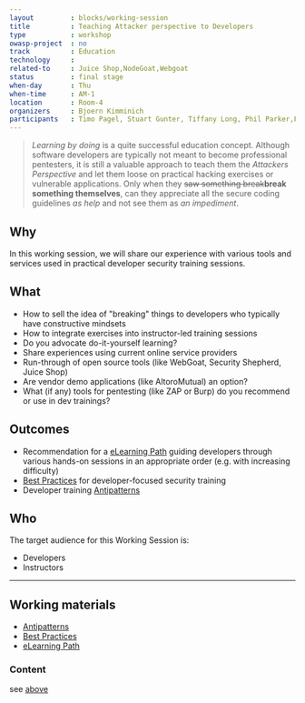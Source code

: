 ```yaml
---
layout         : blocks/working-session
title          : Teaching Attacker perspective to Developers
type           : workshop
owasp-project  : no
track          : Education
technology     :
related-to     : Juice Shop,NodeGoat,Webgoat
status         : final stage 
when-day       : Thu
when-time      : AM-1
location       : Room-4
organizers     : Bjoern Kimminich
participants   : Timo Pagel, Stuart Gunter, Tiffany Long, Phil Parker,Francois Raynaud, Irene Michlin, Steven van der Baan, Robert Hurlbut
---
```


> _Learning by doing_ is a quite successful education concept. Although
> software developers are typically not meant to become professional
> pentesters, it is still a valuable approach to teach them the
> _Attackers Perspective_ and let them loose on practical hacking
> exercises or vulnerable applications. Only when they ~~saw something
> break~~**break something themselves**, can they appreciate all the
> secure coding guidelines _as help_ and not see them as _an
> impediment_.


## Why

In this working session, we will share our experience with various tools
and services used in practical developer security training sessions.

## What

- How to sell the idea of "breaking" things to developers who typically
  have constructive mindsets
- How to integrate exercises into instructor-led training sessions
- Do you advocate do-it-yourself learning?
- Share experiences using current online service providers
- Run-through of open source tools (like WebGoat, Security Shepherd,
  Juice Shop)
- Are vendor demo applications (like AltoroMutual) an option?
- What (if any) tools for pentesting (like ZAP or Burp) do you
  recommend or use in dev trainings?

## Outcomes

- Recommendation for a
  [eLearning Path](https://github.com/OWASP/owasp-summit-2017/tree/master/Working-Sessions/Education/Teaching-Attacker-Perspective-to-Developers/eLearningPath.md)
  guiding developers through various hands-on sessions in an appropriate
  order (e.g. with increasing difficulty)
- [Best Practices](https://github.com/OWASP/owasp-summit-2017/tree/master/Working-Sessions/Education/Teaching-Attacker-Perspective-to-Developers/BestPractices.md)
  for developer-focused security training
- Developer training
  [Antipatterns](https://github.com/OWASP/owasp-summit-2017/tree/master/Working-Sessions/Education/Teaching-Attacker-Perspective-to-Developers/Antipatterns.md)

## Who

The target audience for this Working Session is:

- Developers
- Instructors

---

## Working materials

* [Antipatterns](https://github.com/OWASP/owasp-summit-2017/tree/master/Working-Sessions/Education/Teaching-Attacker-Perspective-to-Developers/Antipatterns.md)
* [Best Practices](https://github.com/OWASP/owasp-summit-2017/tree/master/Working-Sessions/Education/Teaching-Attacker-Perspective-to-Developers/BestPractices.md)
* [eLearning Path](https://github.com/OWASP/owasp-summit-2017/tree/master/Working-Sessions/Education/Teaching-Attacker-Perspective-to-Developers/eLearningPath.md)

### Content

see [above](#working-materials)